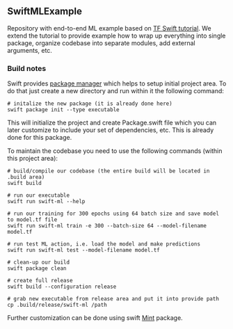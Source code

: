 ## SwiftMLExample
Repository with end-to-end ML example based on
[TF Swift tutorial](https://www.tensorflow.org/swift/tutorials/model_training_walkthrough).
We extend the tutorial to provide example how to wrap up everything
into single package, organize codebase into separate modules,
add external arguments, etc.

### Build notes
Swift provides [package manager](https://swift.org/getting-started/#using-the-package-manager)
which helps to setup initial project area. To do that just create a new
directory and run within it the following command:
```
# initalize the new package (it is already done here)
swift package init --type executable
```
This will initialize the project and create Package.swift file which
you can later customize to include your set of dependencies, etc.
This is already done for this package.

To maintain the codebase you need to use the following commands (within
this project area):
```
# build/compile our codebase (the entire build will be located in .build area)
swift build

# run our executable
swift run swift-ml --help

# run our training for 300 epochs using 64 batch size and save model to model.tf file
swift run swift-ml train -e 300 --batch-size 64 --model-filename model.tf

# run test ML action, i.e. load the model and make predictions
swift run swift-ml test --model-filename model.tf

# clean-up our build
swift package clean

# create full release
swift build --configuration release

# grab new executable from release area and put it into provide path
cp .build/release/swift-ml /path
```

Further customization can be done using swift
[Mint](https://github.com/yonaskolb/Mint) package.
